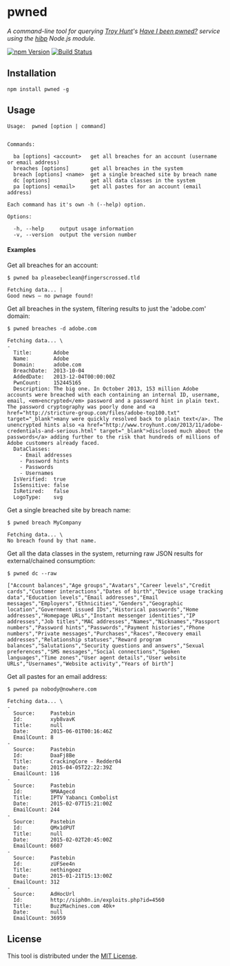 # pwned

*A command-line tool for querying [Troy Hunt](http://www.troyhunt.com/)'s
[Have I been pwned?](https://haveibeenpwned.com/) service using the
[hibp](https://github.com/wKovacs64/hibp) Node.js module.*

[![npm Version][npm-image]][npm-url]
[![Build Status][travis-image]][travis-url]

## Installation

```shell
npm install pwned -g
```

## Usage

```
Usage:  pwned [option | command]


Commands:

  ba [options] <account>   get all breaches for an account (username or email address)
  breaches [options]       get all breaches in the system
  breach [options] <name>  get a single breached site by breach name
  dc [options]             get all data classes in the system
  pa [options] <email>     get all pastes for an account (email address)

Each command has it's own -h (--help) option.

Options:

  -h, --help     output usage information
  -v, --version  output the version number
```

#### Examples

Get all breaches for an account:
```
$ pwned ba pleasebeclean@fingerscrossed.tld

Fetching data... |
Good news — no pwnage found!
```

Get all breaches in the system, filtering results to just the 'adobe.com' domain:
```
$ pwned breaches -d adobe.com

Fetching data... \
-
  Title:       Adobe
  Name:        Adobe
  Domain:      adobe.com
  BreachDate:  2013-10-04
  AddedDate:   2013-12-04T00:00:00Z
  PwnCount:    152445165
  Description: The big one. In October 2013, 153 million Adobe accounts were breached with each containing an internal ID, username, email, <em>encrypted</em> password and a password hint in plain text. The password cryptography was poorly done and <a href="http://stricture-group.com/files/adobe-top100.txt" target="_blank">many were quickly resolved back to plain text</a>. The unencrypted hints also <a href="http://www.troyhunt.com/2013/11/adobe-credentials-and-serious.html" target="_blank">disclosed much about the passwords</a> adding further to the risk that hundreds of millions of Adobe customers already faced.
  DataClasses:
    - Email addresses
    - Password hints
    - Passwords
    - Usernames
  IsVerified:  true
  IsSensitive: false
  IsRetired:   false
  LogoType:    svg
```

Get a single breached site by breach name:
```
$ pwned breach MyCompany

Fetching data... \
No breach found by that name.
```

Get all the data classes in the system, returning raw JSON results for external/chained consumption:
```
$ pwned dc --raw

["Account balances","Age groups","Avatars","Career levels","Credit cards","Customer interactions","Dates of birth","Device usage tracking data","Education levels","Email addresses","Email messages","Employers","Ethnicities","Genders","Geographic location","Government issued IDs","Historical passwords","Home addresses","Homepage URLs","Instant messenger identities","IP addresses","Job titles","MAC addresses","Names","Nicknames","Passport numbers","Password hints","Passwords","Payment histories","Phone numbers","Private messages","Purchases","Races","Recovery email addresses","Relationship statuses","Reward program balances","Salutations","Security questions and answers","Sexual preferences","SMS messages","Social connections","Spoken languages","Time zones","User agent details","User website URLs","Usernames","Website activity","Years of birth"]
```

Get all pastes for an email address:
```
$ pwned pa nobody@nowhere.com

Fetching data... \
-
  Source:     Pastebin
  Id:         xyb8vavK
  Title:      null
  Date:       2015-06-01T00:16:46Z
  EmailCount: 8
-
  Source:     Pastebin
  Id:         DaaFj8Be
  Title:      CrackingCore - Redder04
  Date:       2015-04-05T22:22:39Z
  EmailCount: 116
-
  Source:     Pastebin
  Id:         9MAAgecd
  Title:      IPTV Yabancı Combolist
  Date:       2015-02-07T15:21:00Z
  EmailCount: 244
-
  Source:     Pastebin
  Id:         QMx1dPUT
  Title:      null
  Date:       2015-02-02T20:45:00Z
  EmailCount: 6607
-
  Source:     Pastebin
  Id:         zUFSee4n
  Title:      nethingoez
  Date:       2015-01-21T15:13:00Z
  EmailCount: 312
-
  Source:     AdHocUrl
  Id:         http://siph0n.in/exploits.php?id=4560
  Title:      BuzzMachines.com 40k+
  Date:       null
  EmailCount: 36959
```

## License

This tool is distributed under the [MIT License](LICENSE.txt).

[npm-image]: https://img.shields.io/npm/v/pwned.svg?style=flat-square
[npm-url]: https://www.npmjs.com/package/pwned
[travis-image]: https://img.shields.io/travis/wKovacs64/pwned.svg?style=flat-square
[travis-url]: https://travis-ci.org/wKovacs64/pwned
